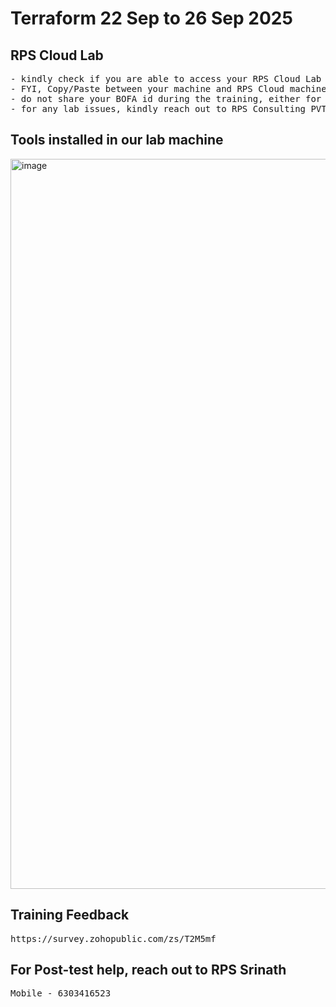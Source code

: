 # Terraform 22 Sep to 26 Sep 2025

## RPS Cloud Lab
<pre>
- kindly check if you are able to access your RPS Cloud Lab
- FYI, Copy/Paste between your machine and RPS Cloud machine is disabled as per your bank policy
- do not share your BOFA id during the training, either for pre/post test or for any other purpose during this training
- for any lab issues, kindly reach out to RPS Consulting PVT LTD via WebEx chat or you can call 9845515823
</pre>

## Tools installed in our lab machine
<img width="1920" height="1168" alt="image" src="https://github.com/user-attachments/assets/bce49019-4a81-41be-9a5f-6d52895c4a30" />

## Training Feedback
<pre>
https://survey.zohopublic.com/zs/T2M5mf  
</pre>

## For Post-test help, reach out to RPS Srinath
<pre>
Mobile - 6303416523  
</pre>
